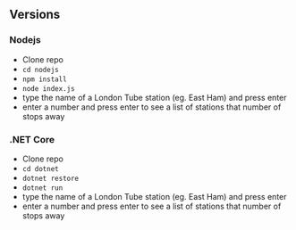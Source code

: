 ## Versions

### Nodejs
* Clone repo
* `cd nodejs`
* `npm install`
* `node index.js`
* type the name of a London Tube station (eg. East Ham) and press enter
* enter a number and press enter to see a list of stations that number of stops away

### .NET Core
* Clone repo
* `cd dotnet`
* `dotnet restore`
* `dotnet run`
* type the name of a London Tube station (eg. East Ham) and press enter
* enter a number and press enter to see a list of stations that number of stops away
